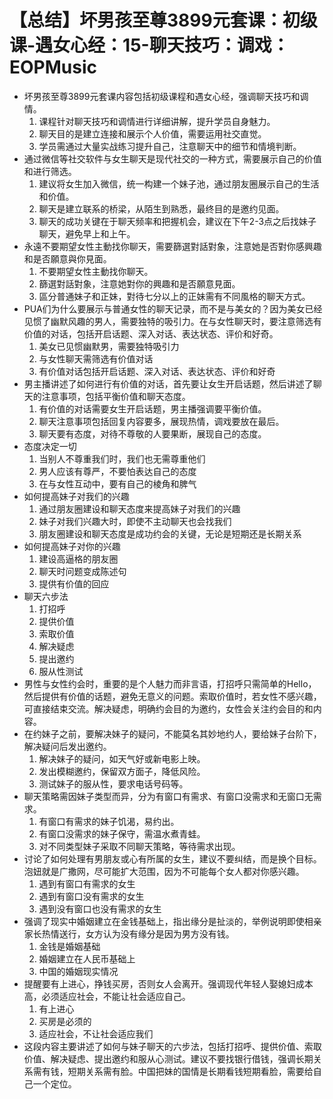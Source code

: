 # 【总结】坏男孩至尊3899元套课：初级课-遇女心经：15-聊天技巧：调戏：EOPMusic

-   坏男孩至尊3899元套课内容包括初级课程和遇女心经，强调聊天技巧和调情。
    1.  课程针对聊天技巧和调情进行详细讲解，提升学员自身魅力。
    2.  聊天目的是建立连接和展示个人价值，需要运用社交直觉。
    3.  学员需通过大量实战练习提升自己，注意聊天中的细节和情境判断。
-   通过微信等社交软件与女生聊天是现代社交的一种方式，需要展示自己的价值和进行筛选。
    1.  建议将女生加入微信，统一构建一个妹子池，通过朋友圈展示自己的生活和价值。
    2.  聊天是建立联系的桥梁，从陌生到熟悉，最终目的是邀约见面。
    3.  聊天的成功关键在于聊天频率和把握机会，建议在下午2-3点之后找妹子聊天，避免早上和上午。
-   永遠不要期望女性主動找你聊天，需要篩選對話對象，注意她是否對你感興趣和是否願意與你見面。
    1.  不要期望女性主動找你聊天。
    2.  篩選對話對象，注意她對你的興趣和是否願意見面。
    3.  區分普通妹子和正妹，對待七分以上的正妹需有不同風格的聊天方式。
-   PUA们为什么要展示与普通女性的聊天记录，而不是与美女的？因为美女已经见惯了幽默风趣的男人，需要独特的吸引力。在与女性聊天时，要注意筛选有价值的对话，包括开启话题、深入对话、表达状态、评价和好奇。
    1.  美女已见惯幽默男，需要独特吸引力
    2.  与女性聊天需筛选有价值对话
    3.  有价值对话包括开启话题、深入对话、表达状态、评价和好奇
-   男主播讲述了如何进行有价值的对话，首先要让女生开启话题，然后讲述了聊天的注意事项，包括平衡价值和聊天态度。
    1.  有价值的对话需要女生开启话题，男主播强调要平衡价值。
    2.  聊天注意事项包括回复内容要多，展现热情，调戏要放在最后。
    3.  聊天要有态度，对待不尊敬的人要果断，展现自己的态度。
-   态度决定一切
    1.  当别人不尊重我们时，我们也无需尊重他们
    2.  男人应该有尊严，不要怕表达自己的态度
    3.  在与女性互动中，要有自己的棱角和脾气
-   如何提高妹子对我们的兴趣
    1.  通过朋友圈建设和聊天态度来提高妹子对我们的兴趣
    2.  妹子对我们兴趣大时，即使不主动聊天也会找我们
    3.  朋友圈建设和聊天态度是成功约会的关键，无论是短期还是长期关系
-   如何提高妹子对你的兴趣
    1.  建设高逼格的朋友圈
    2.  聊天时问题变成陈述句
    3.  提供有价值的回应
-   聊天六步法
    1.  打招呼
    2.  提供价值
    3.  索取价值
    4.  解决疑虑
    5.  提出邀约
    6.  服从性测试
-   男性与女性约会时，重要的是个人魅力而非言语，打招呼只需简单的Hello，然后提供有价值的话题，避免无意义的问题。索取价值时，若女性不感兴趣，可直接结束交流。解决疑虑，明确约会目的为邀约，女性会关注约会目的和内容。
-   在约妹子之前，要解决妹子的疑问，不能莫名其妙地约人，要给妹子台阶下，解决疑问后发出邀约。
    1.  解决妹子的疑问，如天气好或新电影上映。
    2.  发出模糊邀约，保留双方面子，降低风险。
    3.  测试妹子的服从性，要求电话号码等。
-   聊天策略需因妹子类型而异，分为有窗口有需求、有窗口没需求和无窗口无需求。
    1.  有窗口有需求的妹子饥渴，易约出。
    2.  有窗口没需求的妹子保守，需温水煮青蛙。
    3.  对不同类型妹子采取不同聊天策略，等待需求出现。
-   讨论了如何处理有男朋友或心有所属的女生，建议不要纠结，而是换个目标。泡妞就是广撒网，尽可能扩大范围，因为不可能每个女人都对你感兴趣。
    1.  遇到有窗口有需求的女生
    2.  遇到有窗口没有需求的女生
    3.  遇到没有窗口也没有需求的女生
-   强调了现实中婚姻建立在金钱基础上，指出缘分是扯淡的，举例说明即使相亲家长热情送行，女方认为没有缘分是因为男方没有钱。
    1.  金钱是婚姻基础
    2.  婚姻建立在人民币基础上
    3.  中国的婚姻现实情况
-   提醒要有上进心，挣钱买房，否则女人会离开。强调现代年轻人娶媳妇成本高，必须适应社会，不能让社会适应自己。
    1.  有上进心
    2.  买房是必须的
    3.  适应社会，不让社会适应我们
-   这段内容主要讲述了如何与妹子聊天的六步法，包括打招呼、提供价值、索取价值、解决疑虑、提出邀约和服从心测试。建议不要找银行借钱，强调长期关系需有钱，短期关系需有脸。中国把妹的国情是长期看钱短期看脸，需要给自己一个定位。